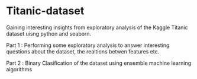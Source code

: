 # Titanic-dataset
Gaining interesting insights from exploratory analysis of the Kaggle Titanic dataset uisng python and seaborn.

Part 1 : Performing some exploratory analysis to answer interesting questions about the dataset, the realtions betwen features etc.

Part 2 : Binary Clasification of the dataset using ensemble machine learning algorithms
